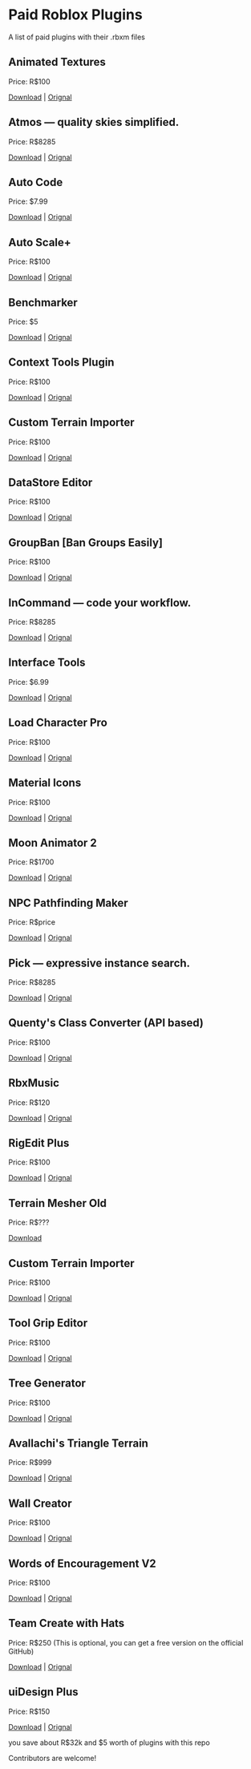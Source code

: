 # Paid Roblox Plugins
A list of paid plugins with their .rbxm files


## Animated Textures
Price: R$100

[Download](https://github.com/ActualMasterOogway/Roblox-Plugins/blob/main/Plugins/Animated%20Textures.rbxm?raw=true) | [Orignal](https://roblox.com/library/12930218585)

## Atmos — quality skies simplified.
Price: R$8285

[Download](https://github.com/ActualMasterOogway/Roblox-Plugins/blob/main/Plugins/Atmos.rbxm?raw=true) | [Orignal](https://roblox.com/library/2971874773)

## Auto Code
Price: $7.99

[Download](https://github.com/ActualMasterOogway/Roblox-Plugins/blob/main/Plugins/Auto%20Code.rbxm?raw=true) | [Orignal](https://create.roblox.com/store/asset/10383007164/AutoCode)

## Auto Scale+
Price: R$100

[Download](https://github.com/ActualMasterOogway/Roblox-Plugins/blob/main/Plugins/AutoScale-Plus.rbxm?raw=true) | [Orignal](https://roblox.com/library/5100886874)

## Benchmarker
Price: $5

[Download](https://github.com/ActualMasterOogway/Roblox-Plugins/blob/main/Plugins/Benchmarker.rbxm?raw=true) | [Orignal](https://boatbomber.itch.io/benchmarker)

## Context Tools Plugin
Price: R$100

[Download](https://github.com/ActualMasterOogway/Roblox-Plugins/blob/main/Plugins/Context-Tools-Plugin.rbxm?raw=true) | [Orignal](https://roblox.com/library/716593287)

## Custom Terrain Importer
Price: R$100

[Download](https://github.com/ActualMasterOogway/Roblox-Plugins/blob/main/Plugins/Custom-Terrain-Importer.rbxm?raw=true) | [Orignal](https://roblox.com/library/3980893189)

## DataStore Editor
Price: R$100

[Download](https://github.com/ActualMasterOogway/Roblox-Plugins/blob/main/Plugins/DataStore-Editor.rbxm?raw=true) | [Orignal](https://roblox.com/library/701506235)

## GroupBan [Ban Groups Easily]
Price: R$100

[Download](https://github.com/ActualMasterOogway/Roblox-Plugins/blob/main/Plugins/GroupBan-Ban-Groups-Easily.rbxm?raw=true) | [Orignal](https://roblox.com/library/5060071204)

## InCommand — code your workflow.
Price: R$8285

[Download](https://github.com/ActualMasterOogway/Roblox-Plugins/blob/main/Plugins/InCommand-versatile-adaptable-command-execution.rbxm?raw=true) | [Orignal](https://roblox.com/library/4987562465)

## Interface Tools
Price: $6.99

[Download](https://github.com/ActualMasterOogway/Roblox-Plugins/blob/main/Plugins/Interface%20Tools.rbxm?raw=true) | [Orignal](https://create.roblox.com/store/asset/4500377880/Interface-Tools-Pro)

## Load Character Pro
Price: R$100

[Download](https://github.com/ActualMasterOogway/Roblox-Plugins/blob/main/Plugins/Load-Character-Pro.rbxm?raw=true) | [Orignal](https://roblox.com/library/4489766693)

## Material Icons
Price: R$100

[Download](https://github.com/ActualMasterOogway/Roblox-Plugins/blob/main/Plugins/Material-Icons.rbxm?raw=true) | [Orignal](https://roblox.com/library/3604859495)

## Moon Animator 2
Price: R$1700

[Download](https://github.com/ActualMasterOogway/Roblox-Plugins/blob/main/Plugins/Moon%20Animator%202.rbxm?raw=true) | [Orignal](https://roblox.com/library/4725618216)

## NPC Pathfinding Maker
Price: R$price

[Download](https://github.com/ActualMasterOogway/Roblox-Plugins/blob/main/Plugins/NPC%20Pathfinding%20Maker.rbxm?raw=true) | [Orignal](https://roblox.com/library/1292342678)

## Pick — expressive instance search.
Price: R$8285

[Download](https://github.com/ActualMasterOogway/Roblox-Plugins/blob/main/Plugins/Pick-Pro-quick-instance-selection.rbxm?raw=true) | [Orignal](https://roblox.com/library/2724083983)

## Quenty's Class Converter (API based)
Price: R$100

[Download](https://github.com/ActualMasterOogway/Roblox-Plugins/blob/main/Plugins/Quentys-Class-Converter-API-based.rbxm?raw=true) | [Orignal](https://roblox.com/library/906681627)

## RbxMusic
Price: R$120

[Download](https://github.com/ActualMasterOogway/Roblox-Plugins/blob/main/Plugins/RbxMusic.rbxm?raw=true) | [Orignal](https://roblox.com/library/4476041065)

## RigEdit Plus
Price: R$100

[Download](https://github.com/ActualMasterOogway/Roblox-Plugins/blob/main/Plugins/RigEdit-Plus.rbxm?raw=true) | [Orignal](https://roblox.com/library/4486409103)

## Terrain Mesher Old
Price: R$???

[Download](https://github.com/ActualMasterOogway/Roblox-Plugins/blob/main/Plugins/Terrain-Mesher-Old.rbxm?raw=true)

## Custom Terrain Importer
Price: R$100

[Download](https://github.com/ActualMasterOogway/Roblox-Plugins/blob/main/Plugins/Terrain-Mesher.rbxm?raw=true) | [Orignal](https://roblox.com/library/3980893189)

## Tool Grip Editor
Price: R$100

[Download](https://github.com/ActualMasterOogway/Roblox-Plugins/blob/main/Plugins/Tool-Grip-Editor.rbxm?raw=true) | [Orignal](https://roblox.com/library/174577307)

## Tree Generator
Price: R$100

[Download](https://github.com/ActualMasterOogway/Roblox-Plugins/blob/main/Plugins/Tree-Generator.rbxm?raw=true) | [Orignal](https://roblox.com/library/1256428022)

## Avallachi's Triangle Terrain
Price: R$999

[Download](https://github.com/ActualMasterOogway/Roblox-Plugins/blob/main/Plugins/Triangle-Draw.rbxm?raw=true) | [Orignal](https://roblox.com/library/6390511905)

## Wall Creator
Price: R$100

[Download](https://github.com/ActualMasterOogway/Roblox-Plugins/blob/main/Plugins/Wall%20Creator.rbxm?raw=true) | [Orignal](https://roblox.com/library/4317552923)

## Words of Encouragement V2
Price: R$100

[Download](https://github.com/ActualMasterOogway/Roblox-Plugins/blob/main/Plugins/Words-of-Encouragement-V2.rbxm?raw=true) | [Orignal](https://roblox.com/library/4588504384)

## Team Create with Hats
Price: R$250 (This is optional, you can get a free version on the official GitHub)

[Download](https://github.com/ActualMasterOogway/Roblox-Plugins/blob/main/Plugins/tch-v4x.rbxm?raw=true) | [Orignal](https://roblox.com/library/990908723)

## uiDesign Plus
Price: R$150

[Download](https://github.com/ActualMasterOogway/Roblox-Plugins/blob/main/Plugins/uiDesign-Plus.rbxm?raw=true) | [Orignal](https://roblox.com/library/4474084133)

you save about R$32k and $5 worth of plugins with this repo

Contributors are welcome!

